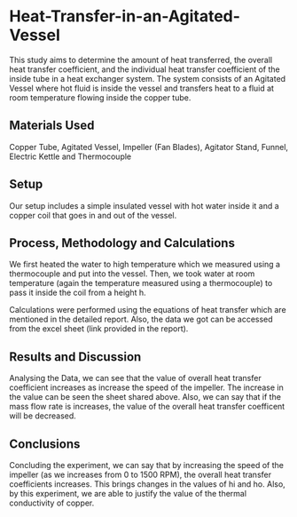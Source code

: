 # Heat-Transfer-in-an-Agitated-Vessel

This study aims to determine the amount of heat transferred, the overall heat transfer coefficient, and the individual heat transfer coefficient of the inside tube in a heat exchanger system. The system consists of an Agitated Vessel where hot fluid is inside the vessel and transfers heat to a fluid at room temperature flowing inside the copper tube.

## Materials Used

Copper Tube, Agitated Vessel, Impeller (Fan Blades), Agitator Stand, Funnel, Electric Kettle and Thermocouple

## Setup

Our setup includes a simple insulated vessel with hot water inside it and a copper coil that goes in and out of the vessel.

## Process, Methodology and Calculations

We first heated the water to high temperature which we measured using a thermocouple and put into the vessel. Then, we took water at room temperature (again the temperature measured using a thermocouple) to pass it inside the coil from a height h.

Calculations were performed using the equations of heat transfer which are mentioned in the detailed report. Also, the data we got can be accessed from the excel sheet (link provided in the report).

## Results and Discussion

Analysing the Data, we can see that the value of overall heat transfer coefficient increases as increase the speed of the impeller. The increase in the value can be seen the sheet shared above. Also, we can say that if the mass flow rate is increases, the value of the overall heat transfer coefficent will be decreased.

## Conclusions

Concluding the experiment, we can say that by increasing the speed of the impeller (as we increases from 0 to 1500 RPM), the overall heat transfer coefficients increases. This brings changes in the values of hi and ho. Also, by this experiment, we are able to justify the value of the thermal conductivity of copper.

